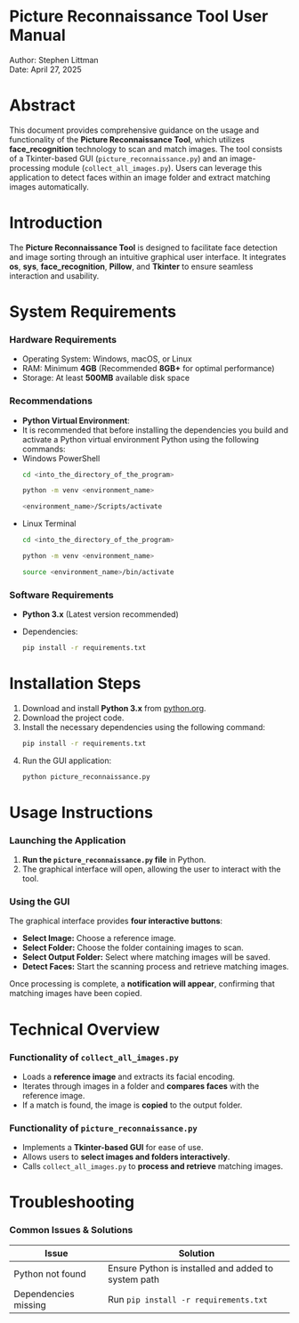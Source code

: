 # **Picture Reconnaissance Tool User Manual**  
Author: Stephen Littman  
Date: April 27, 2025  

# **Abstract**  
This document provides comprehensive guidance on the usage and functionality of the **Picture Reconnaissance Tool**, which utilizes **face_recognition** technology to scan and match images. The tool consists of a Tkinter-based GUI (`picture_reconnaissance.py`) and an image-processing module (`collect_all_images.py`). Users can leverage this application to detect faces within an image folder and extract matching images automatically.

# **Introduction**  
The **Picture Reconnaissance Tool** is designed to facilitate face detection and image sorting through an intuitive graphical user interface. It integrates **os**, **sys**, **face_recognition**, **Pillow**, and **Tkinter** to ensure seamless interaction and usability.

# **System Requirements**  
### **Hardware Requirements**  
- Operating System: Windows, macOS, or Linux  
- RAM: Minimum **4GB** (Recommended **8GB+** for optimal performance)  
- Storage: At least **500MB** available disk space  

### **Recommendations**
- **Python Virtual Environment**: 
- It is recommended that before installing the dependencies you build and activate a Python virtual environment Python using the following commands:
- Windows PowerShell
  ```bash
  cd <into_the_directory_of_the_program>

  python -m venv <environment_name>

  <environment_name>/Scripts/activate
  ```
- Linux Terminal
  ```bash
  cd <into_the_directory_of_the_program>

  python -m venv <environment_name>

  source <environment_name>/bin/activate 
  ```

### **Software Requirements**  
- **Python 3.x** (Latest version recommended)

- Dependencies:  
  ```bash
  pip install -r requirements.txt
  ```

# **Installation Steps**  
1. Download and install **Python 3.x** from [python.org](https://www.python.org).  
2. Download the project code.
3. Install the necessary dependencies using the following command:  
   ```bash
   pip install -r requirements.txt
   ```
4. Run the GUI application:  
   ```bash
   python picture_reconnaissance.py
   ```

# **Usage Instructions**  
### **Launching the Application**  
1. **Run the `picture_reconnaissance.py` file** in Python.  
2. The graphical interface will open, allowing the user to interact with the tool.

### **Using the GUI**  
The graphical interface provides **four interactive buttons**:  
- **Select Image:** Choose a reference image.  
- **Select Folder:** Choose the folder containing images to scan.  
- **Select Output Folder:** Select where matching images will be saved.  
- **Detect Faces:** Start the scanning process and retrieve matching images.  

Once processing is complete, a **notification will appear**, confirming that matching images have been copied.

# **Technical Overview**  
### **Functionality of `collect_all_images.py`**  
- Loads a **reference image** and extracts its facial encoding.  
- Iterates through images in a folder and **compares faces** with the reference image.  
- If a match is found, the image is **copied** to the output folder.

### **Functionality of `picture_reconnaissance.py`**  
- Implements a **Tkinter-based GUI** for ease of use.  
- Allows users to **select images and folders interactively**.  
- Calls `collect_all_images.py` to **process and retrieve** matching images.

# **Troubleshooting**  
### **Common Issues & Solutions**  
| Issue | Solution |
|------|---------|
| Python not found | Ensure Python is installed and added to system path |
| Dependencies missing | Run `pip install -r requirements.txt` |


